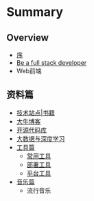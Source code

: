 # Summary

## Overview

* [序](README.md)
* [Be a full stack developer](be-a-full-stack-developer.md)
* Web前端

## 资料篇

* [技术站点\|书籍](technical-hubs.md)
* [大牛博客](specialist-blog.md)
* [开源代码库](open-source-library.md)
* [大数据与深度学习](big-data-and-deep-learning.md)
* [工具篇](tools.md)
  * [常用工具](chang-yong-gong-ju.md)
  * [部署工具](bu-shu-gong-ju.md)
  * [平台工具](ping-tai-gong-ju.md)
* [音乐篇](music.md)
  * 流行音乐

